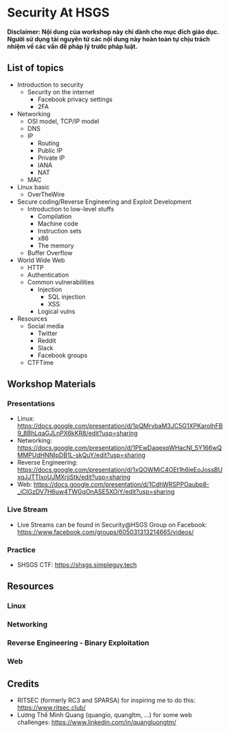 # Security At HSGS

**Disclaimer: Nội dung của workshop này chỉ dành cho mục đích giáo dục. Người sử dụng tài nguyên từ các nội dung này hoàn toàn tự chịu trách nhiệm về các vấn đề pháp lý trước pháp luật.**

## List of topics

- Introduction to security
    - Security on the internet
        - Facebook privacy settings
        - 2FA
- Networking
    - OSI model, TCP/IP model
    - DNS
    - IP
        - Routing
        - Public IP
        - Private IP
        - IANA
        - NAT
    - MAC
- Linux basic
    - OverTheWire
- Secure coding/Reverse Engineering and Exploit Development
    - Introduction to low-level stuffs
        - Compilation
        - Machine code
        - Instruction sets
        - x86
        - The memory    
    - Buffer Overflow
- World Wide Web
    - HTTP
    - Authentication
    - Common vulnerabilities
        - Injection
            - SQL injection
            - XSS
        - Logical vulns
- Resources
    - Social media
        - Twitter
        - Reddit
        - Slack
        - Facebook groups
    - CTFTime

## Workshop Materials

### Presentations

- Linux: https://docs.google.com/presentation/d/1pQMrvbaM3JC5G1XPKarolhFB9_8BhLqaGJLnPX6kKR8/edit?usp=sharing
- Networking: https://docs.google.com/presentation/d/1PEwDaqexqWHacNl_5Y166wQMMPUdHNNIpDB1L-skQuY/edit?usp=sharing
- Reverse Engineering: https://docs.google.com/presentation/d/1xQOWMiC4OEt1h6leEoJossBUxqJJTTIxoUJMXrjjStk/edit?usp=sharing
- Web: https://docs.google.com/presentation/d/1CdhWRSPPOaubp8-_iCIGzDV7H6uw4TWGqOnASE5XOiY/edit?usp=sharing

### Live Stream

- Live Streams can be found in Security@HSGS Group on Facebook: https://www.facebook.com/groups/605031313214665/videos/

### Practice

- SHSGS CTF: https://shsgs.simpleguy.tech

## Resources

### Linux

### Networking

### Reverse Engineering - Binary Exploitation

### Web

## Credits

- RITSEC (formerly RC3 and SPARSA) for inspiring me to do this: https://www.ritsec.club/
- Lương Thế Minh Quang (quangio, quangltm, ...) for some web challenges: https://www.linkedin.com/in/quangluongtm/
